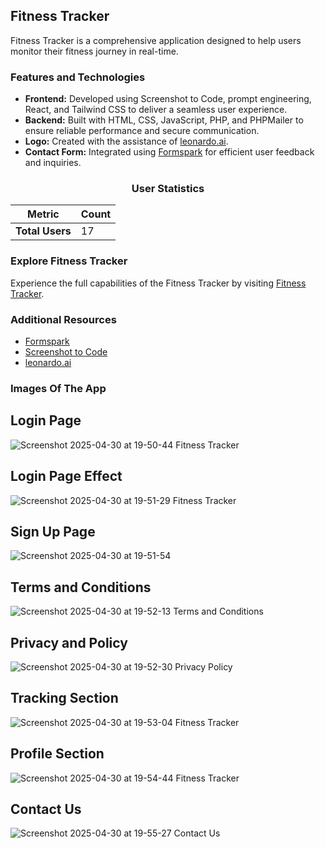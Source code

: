 ## Fitness Tracker

Fitness Tracker is a comprehensive application designed to help users monitor their fitness journey in real-time.

### Features and Technologies

- **Frontend:** Developed using Screenshot to Code, prompt engineering, React, and Tailwind CSS to deliver a seamless user experience.
- **Backend:** Built with HTML, CSS, JavaScript, PHP, and PHPMailer to ensure reliable performance and secure communication.
- **Logo:** Created with the assistance of [leonardo.ai](https://leonardo.ai).
- **Contact Form:** Integrated using [Formspark](https://formspark.io) for efficient user feedback and inquiries.

<div align="center">

### **User Statistics**

| **Metric**         | **Count** |
|---------------------|-----------|
| **Total Users**     | 17        |

</div>

### Explore Fitness Tracker

Experience the full capabilities of the Fitness Tracker by visiting [Fitness Tracker](https://fitnesstracker.site/).

### Additional Resources

- [Formspark](https://formspark.io/)
- [Screenshot to Code](https://screenshottocode.com/)
- [leonardo.ai](https://leonardo.ai/)

### Images Of The App ###

## Login Page ##  
 
![Screenshot 2025-04-30 at 19-50-44 Fitness Tracker](https://github.com/user-attachments/assets/e1ae010a-b6af-4106-b17e-0926044b0059)


## Login Page Effect ##   

![Screenshot 2025-04-30 at 19-51-29 Fitness Tracker](https://github.com/user-attachments/assets/35050b78-9d0f-4f32-b5e1-14c7c97269ea)

 ## Sign Up Page ##

![Screenshot 2025-04-30 at 19-51-54 ](https://github.com/user-attachments/assets/527c954c-ddd1-47e2-adaa-197ff12bb531)

## Terms and Conditions ## 

![Screenshot 2025-04-30 at 19-52-13 Terms and Conditions](https://github.com/user-attachments/assets/a8a35ff5-a902-4b3e-9cd6-5c6be30e2bd0)

## Privacy and Policy ##

![Screenshot 2025-04-30 at 19-52-30 Privacy Policy](https://github.com/user-attachments/assets/71057e22-8297-44c9-830b-e8881ad791fd)

## Tracking Section ## 

![Screenshot 2025-04-30 at 19-53-04 Fitness Tracker](https://github.com/user-attachments/assets/cad03bd9-2a87-42f5-81a3-4b568f4b4db7)

## Profile Section ## 

![Screenshot 2025-04-30 at 19-54-44 Fitness Tracker](https://github.com/user-attachments/assets/76e9de3b-28ee-43fd-a2ad-282112be1eac)

## Contact Us ## 

![Screenshot 2025-04-30 at 19-55-27 Contact Us](https://github.com/user-attachments/assets/8301ed7f-d3bd-472e-9952-4aec78d5e890)


